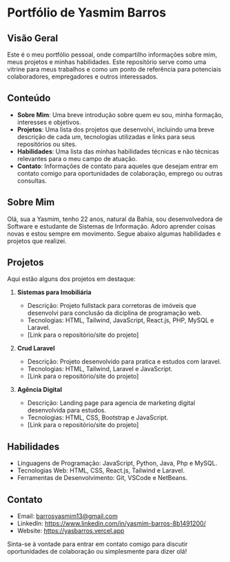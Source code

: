 # Portfólio de Yasmim Barros
## Visão Geral

Este é o meu portfólio pessoal, onde compartilho informações sobre mim, meus projetos e minhas habilidades. Este repositório serve como uma vitrine para meus trabalhos e como um ponto de referência para potenciais colaboradores, empregadores e outros interessados.

## Conteúdo

- **Sobre Mim**: Uma breve introdução sobre quem eu sou, minha formação, interesses e objetivos.
- **Projetos**: Uma lista dos projetos que desenvolvi, incluindo uma breve descrição de cada um, tecnologias utilizadas e links para seus repositórios ou sites.
- **Habilidades**: Uma lista das minhas habilidades técnicas e não técnicas relevantes para o meu campo de atuação.
- **Contato**: Informações de contato para aqueles que desejam entrar em contato comigo para oportunidades de colaboração, emprego ou outras consultas.

## Sobre Mim

Olá, sua a Yasmim, tenho 22 anos, natural da Bahia, sou desenvolvedora de Software e estudante de Sistemas de Informação. Adoro aprender coisas novas e estou sempre em movimento. Segue abaixo algumas habilidades e projetos que realizei.


## Projetos

Aqui estão alguns dos projetos em destaque:

1. **Sistemas para Imobiliária**
   - Descrição: Projeto fullstack para corretoras de imóveis que desenvolvi para conclusão da diciplina de programação web.
   - Tecnologias: HTML, Tailwind, JavaScript, React.js, PHP, MySQL e Laravel.
   - [Link para o repositório/site do projeto]

2. **Crud Laravel**
   - Descrição: Projeto desenvolvido para pratica e estudos com laravel.
   - Tecnologias: HTML, Tailwind, Laravel e JavaScript.
   - [Link para o repositório/site do projeto]

3. **Agência Digital**
   - Descrição: Landing page para agencia de marketing digital desenvolvida para estudos.
   - Tecnologias: HTML, CSS, Bootstrap e JavaScript.
   - [Link para o repositório/site do projeto]
     

## Habilidades

- Linguagens de Programação: JavaScript, Python, Java, Php e MySQL.
- Tecnologias Web: HTML, CSS, React.js, Tailwind e Laravel.
- Ferramentas de Desenvolvimento: Git, VSCode e NetBeans.

## Contato

- Email: barrosyasmim13@gmail.com
- LinkedIn: https://www.linkedin.com/in/yasmim-barros-8b1491200/
- Website: https://yasbarros.vercel.app

Sinta-se à vontade para entrar em contato comigo para discutir oportunidades de colaboração ou simplesmente para dizer olá!
